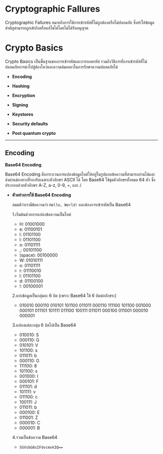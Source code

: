 # Cryptographic Fallures

Cryptographic Fallures หมายถึงการใช้การเข้ารหัสที่ไม่ถูกต้องหรือไม่ปลอดภัย ซึ่งทำให้ข้อมูลสำคัญสามารถถูกเข้าถึงหรือแก้ไขได้โดยไม่ได้รับอนุญาต

# Crypto Basics

Crypto Basics เป็นพื้นฐานของการเข้ารหัสและการถอดรหัส รวมถึงวิธีการที่การเข้ารหัสที่ไม่ปลอดภัยอาจนำไปสู่ช่องโหว่และความล้มเหลวในการรักษาความปลอดภัยได้

  - **Encoding**

  - **Hashing**

  - **Encryption**

  - **Signing**
    
  - **Keystores**

  - **Security defaults**

  - **Post quantum crypto**

___

## Encoding

**Base64 Encoding**

Base64 Encoding คือกระบวนการแปลงข้อมูลไบต์ให้อยู่ในรูปแบบข้อความที่สามารถอ่านได้และส่งผ่านช่องทางที่รองรับเฉพาะตัวอักษร ASCII ได้ โดย Base64 ใช้ชุดตัวอักษรทั้งหมด 64 ตัว ซึ่งประกอบด้วยตัวอักษร A-Z, a-z, 0-9, +, และ /.

- **ตัวอย่างการใช้ Base64 Encoding**

  สมมติว่าเรามีข้อความว่า `Hello, World!` และต้องการเข้ารหัสเป็น Base64
  
  1.เริ่มต้นด้วยการแปลงข้อความเป็นไบต์
  - H: 01001000
  - e: 01100101
  - l: 01101100
  - l: 01101100
  - o: 01101111
  - ,: 00101100
  - (space): 00100000
  - W: 01010111
  - o: 01101111
  - r: 01110010
  - l: 01101100
  - d: 01100100
  - !: 00100001

  2.แบ่งข้อมูลเป็นกลุ่มละ 6 บิต (เพราะ Base64 ใช้ 6 บิตต่ออักขระ)
  - 010010 000110 010101 101100 011011 000110 111100 101100 001000 000101 011101 101111 011100 100111 011011 000100 011001 000010 000001

  3.แปลงแต่ละกลุ่ม 6 บิตไปเป็น Base64
  - 010010: S
  - 000110: G
  - 010101: V
  - 101100: s
  - 011011: b
  - 000110: G
  - 111100: 8
  - 101100: s
  - 001000: I
  - 000101: F
  - 011101: d
  - 101111: v
  - 011100: c
  - 100111: J
  - 011011: b
  - 000100: E
  - 011001: Z
  - 000010: C
  - 000001: B

  4.รวมเป็นข้อความ Base64
  - `SGVsbG8sIFdvcmxkIQ==`
